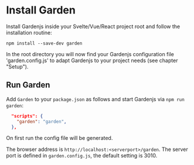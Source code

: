# Install Garden

Install Gardenjs inside your Svelte/Vue/React project root and follow the installation routine:

```console
npm install --save-dev garden
```

In the root directory you will now find your Gardenjs configuration file 'garden.config.js' to adapt Gardenjs to your project needs  (see chapter "Setup").

## Run Garden

Add `Garden` to your `package.json` as follows and start Gardenjs via `npm run garden`:

```json
  "scripts": {
    "garden": "garden",
  },
```

On first run the config file will be generated.

The browser address is `http://localhost:<serverport>/garden`. The server port is defined in `garden.config.js`, the default setting is 3010.
